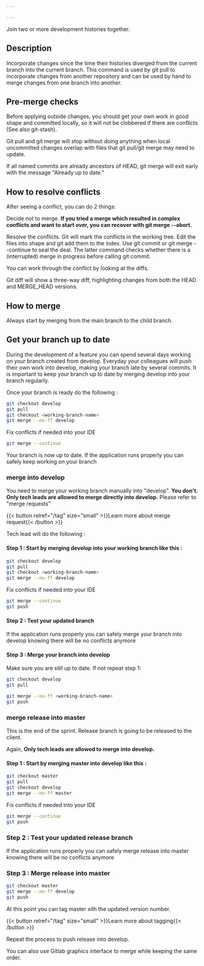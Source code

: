 ```yaml
---

---
```


Join two or more development histories together.

## Description

Incorporate changes since the time their histories diverged from the current branch into the current branch. This command is used by git pull to incorporate changes from another repository and can be used by hand to merge changes from one branch into another.

## Pre-merge checks

Before applying outside changes, you should get your own work in good shape and committed locally, so it will not be clobbered if there are conflicts (See also git-stash). 

Git pull and git merge will stop without doing anything when local uncommitted changes overlap with files that git pull/git merge may need to update.

If all named commits are already ancestors of HEAD, git merge will exit early with the message "Already up to date."


## How to resolve conflicts

After seeing a conflict, you can do 2 things:

Decide not to merge. 
**If you tried a merge which resulted in complex conflicts and want to start over, you can recover with git merge --abort.**

Resolve the conflicts. Git will mark the conflicts in the working tree. Edit the files into shape and git add them to the index. Use git commit or git merge --continue to seal the deal. The latter command checks whether there is a (interrupted) merge in progress before calling git commit.

You can work through the conflict by looking at the diffs.

Git diff will show a three-way diff, highlighting changes from both the HEAD and MERGE_HEAD versions.


## How to merge

Always start by merging from the main branch to the child branch.


## Get your branch up to date

During the development of a feature you can spend several days working on your branch created from develop.
Everyday your colleagues will push their own work into develop, making your branch late by several commits.
It is important to keep your branch up to date by merging develop into your branch regularly.

Once your branch is ready do the following :

```bash
git checkout develop
git pull
git checkout <working-branch-name>
git merge --no-ff develop
```
Fix conflicts if needed into your IDE

```bash
git merge --continue
```

Your branch is now up to date.
If the application runs properly you can safely keep working on your branch

### merge into develop

You need to merge your working branch manually into "develop".
**You don't.**
**Only tech leads are allowed to merge directly into develop.** Please refer to "merge requests" 

{{< button relref="/tag" size="small" >}}Learn more about merge request{{< /button >}}

Tech lead will do the following : 

#### Step 1 : Start by merging develop into your working branch like this : 

```bash
git checkout develop
git pull
git checkout <working-branch-name>
git merge --no-ff develop
```
Fix conflicts if needed into your IDE

```bash
git merge --continue
git push
```

#### Step 2 : Test your updated branch 

If the application runs properly you can safely merge your branch into develop knowing there will be no conflicts anymore

#### Step 3 : Merge your branch into develop

Make sure you are still up to date. If not repeat step 1:

```bash
git checkout develop
git pull 
```

```bash
git merge --no-ff <working-branch-name>
git push
```

### merge release into master

This is the end of the sprint.
Release branch is going to be released to the client.

Again, **Only tech leads are allowed to merge into develop.** 

#### Step 1 : Start by merging master into develop like this : 

```bash
git checkout master
git pull
git checkout develop
git merge --no-ff master
```
Fix conflicts if needed into your IDE

```bash
git merge --continue
git push
```

### Step 2 : Test your updated release branch 

If the application runs properly you can safely merge release into master knowing there will be no conflicts anymore

### Step 3 : Merge release into master

```bash
git checkout master
git merge --no-ff develop
git push
```

At this point you can tag master xith the updated version number. 

{{< button relref="/tag" size="small" >}}Learn more about tagging{{< /button >}}

Repeat the process to push release into develop.

You can also use Gitlab graphics interface to merge while keeping the same order.



